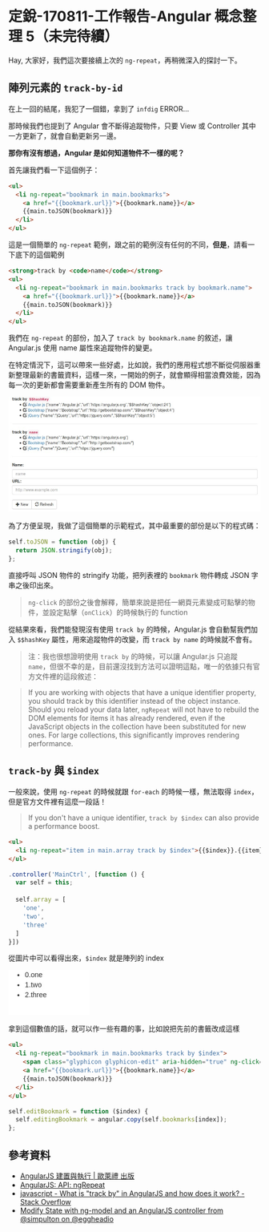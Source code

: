 # 定銳-170811-工作報告-Angular 概念整理 5（未完待續）

Hay, 大家好，我們這次要接續上次的 `ng-repeat`，再稍微深入的探討一下。

## 陣列元素的 `track-by-id`

在上一回的結尾，我犯了一個錯，拿到了 `infdig` ERROR...

那時候我們也提到了 Angular 會不斷得追蹤物件，只要 View 或 Controller 其中一方更新了，就會自動更新另一邊。

**那你有沒有想過，Angular 是如何知道物件不一樣的呢？**

首先讓我們看一下這個例子：

```html
<ul>
  <li ng-repeat="bookmark in main.bookmarks">
    <a href="{{bookmark.url}}">{{bookmark.name}}</a>
    {{main.toJSON(bookmark)}}
  </li>
</ul>
```

這是一個簡單的 `ng-repeat` 範例，跟之前的範例沒有任何的不同，**但是**，請看一下底下的這個範例

```html
<strong>track by <code>name</code></strong>
<ul>
  <li ng-repeat="bookmark in main.bookmarks track by bookmark.name">
    <a href="{{bookmark.url}}">{{bookmark.name}}</a>
    {{main.toJSON(bookmark)}}
  </li>
</ul>
```

我們在 `ng-repeat` 的部份，加入了 `track by bookmark.name` 的敘述，讓 Angular.js 使用 name 屬性來追蹤物件的變更。

在特定情況下，這可以帶來一些好處，比如說，我們的應用程式想不斷從伺服器重新整理最新的書籤資料，這樣一來，一開始的例子，就會顯得相當浪費效能，因為每一次的更新都會需要重新產生所有的 DOM 物件。

![track_by_id](angular-20170810/track_by_id.jpg)

為了方便呈現，我做了這個簡單的示範程式，其中最重要的部份是以下的程式碼：

```javascript
self.toJSON = function (obj) {
  return JSON.stringify(obj);
};
```

直接呼叫 JSON 物件的 stringify 功能，把列表裡的 `bookmark` 物件轉成 JSON 字串之後印出來。

> `ng-click` 的部份之後會解釋，簡單來說是把任一網頁元素變成可點擊的物件，並設定點擊（`onClick`）的時候執行的 function

從結果來看，我們能發現沒有使用 `track by` 的時候，Angular.js 會自動幫我們加入 `$$hashKey` 屬性，用來追蹤物件的改變，而 `track by name` 的時候就不會有。

> 注：我也很想證明使用 `track by` 的時候，可以讓 Angular.js 只追蹤 `name`，但很不幸的是，目前還沒找到方法可以證明這點，唯一的依據只有官方文件裡的這段敘述：

> If you are working with objects that have a unique identifier property, you should track by this identifier instead of the object instance. Should you reload your data later, `ngRepeat` will not have to rebuild the DOM elements for items it has already rendered, even if the JavaScript objects in the collection have been substituted for new ones. For large collections, this significantly improves rendering performance.

## `track-by` 與 `$index`

一般來說，使用 `ng-repeat` 的時候就跟 `for-each` 的時候一樣，無法取得 `index`，但是官方文件裡有這麼一段話！

> If you don't have a unique identifier, `track by $index` can also provide a performance boost.

```html
<ul>
  <li ng-repeat="item in main.array track by $index">{{$index}}.{{item}}</li>
</ul>
```

```javascript
.controller('MainCtrl', [function () {
  var self = this;

  self.array = [
    'one',
    'two',
    'three'
  ]
}])
```

從圖片中可以看得出來，`$index` 就是陣列的 index

![track_by_index](angular-20170810/track_by_index.jpg)

拿到這個數值的話，就可以作一些有趣的事，比如說把先前的書籤改成這樣

```html
<ul>
  <li ng-repeat="bookmark in main.bookmarks track by $index">
    <span class="glyphicon glyphicon-edit" aria-hidden="true" ng-click="main.editBookmark($index)"></span>
    <a href="{{bookmark.url}}">{{bookmark.name}}</a>
    {{main.toJSON(bookmark)}}
  </li>
</ul>
```

```javascript
self.editBookmark = function ($index) {
  self.editingBookmark = angular.copy(self.bookmarks[index]);
};
```

## 參考資料

- [AngularJS 建置與執行 | 歐萊禮 出版](https://www.kingstone.com.tw/book/book_page.asp?kmcode=2014713451392&actid=bw_home)
- [AngularJS: API: ngRepeat](https://docs.angularjs.org/api/ng/directive/ngRepeat)
- [javascript - What is "track by" in AngularJS and how does it work? - Stack Overflow](https://stackoverflow.com/questions/39640160/what-is-track-by-in-angularjs-and-how-does-it-work)
- [Modify State with ng-model and an AngularJS controller from @simpulton on @eggheadio](https://egghead.io/courses/angularjs-fundamentals)
